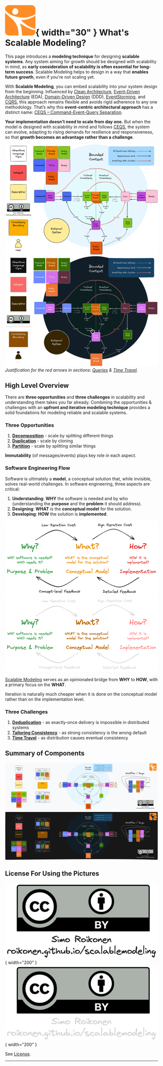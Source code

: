 # ![](assets/logo_100x100.png){ width="30" } What's Scalable Modeling?

This page introduces a **modeling technique** for designing **scalable systems**. Any system aiming for growth should be designed with scalability in mind, as **early consideration of scalability is often essential for long-term success**. Scalable Modeling helps to design in a way that **enables future growth**, even if you're not scaling yet.

With **Scalable Modeling**, you can embed scalability into your system design from the beginning. Influenced by [Clean Architecture](credits/#robert-c-martin), [Event-Driven Architecture](theory/#event-driven-architecture-eda) (EDA), [Domain-Driven Design](credits/#eric-evans) (DDD), [EventStorming](credits/#alberto-brandolini), and [CQRS](theory/#command-query-responsibility-segregation-cqrs), this approach remains flexible and avoids rigid adherence to any one methodology. That’s why this **event-centric architectural approach** has a distinct name: [CEQS – Command-Event-Query Separation](ceqs/#ceqs-command-event-query-separation).

**Your implementation doesn’t need to scale from day one.** But when the model is designed with scalability in mind and follows [CEQS](ceqs/#ceqs-command-event-query-separation), the system can evolve, adapting to rising demands for resilience and responsiveness, so that **growth becomes an advantage rather than a challenge**.


![](assets/images/scalable_modeling_components.png#only-light)
![](assets/images/scalable_modeling_components_dark.png#only-dark)
_Justification for the red arrows in sections: [Queries](components/#queries) & [Time Travel](challenges/#time-travel)._

## High Level Overview

There are **three opportunities** and **three challenges** in scalability and understanding them takes you far already. Combining the opportunities & challenges with an **upfront and iterative modeling technique** provides a solid foundations for modeling reliable and scalable systems.

### Three Opportunities

1. **[Decomposition](opportunities/#decomposition)** - scale by splitting different things
2. **[Duplication](opportunities/#duplication)** - scale by cloning
3. **[Partition](opportunities/#partition)** - scale by splitting similar things

**Immutability** (of messages/events) plays key role in each aspect. 

### Software Engineering Flow

Software is ultimately a **model**, a conceptual solution that, while invisible, solves real-world challenges. 
In software engineering, three aspects are critical:

1. **Understanding**: **WHY** the software is needed and by who (understanding the **purpose** and the **problem**
   it should address).
2. **Designing**: **WHAT** is the **conceptual model** for the solution.
3. **Developing**: **HOW** the solution is **implemented**.

![](assets/images/why_what_how.png#only-light)
![](assets/images/why_what_how_dark.png#only-dark)

[Scalable Modeling](https://roikonen.github.io/scalablemodeling/) serves as an opinionated bridge from **WHY** to
**HOW**, with a primary focus on the **WHAT**.

Iteration is naturally much cheaper when it is done on the conceptual model rather than on the implementation level.

### Three Challenges

1. **[Deduplication](challenges/#deduplication)** - as exactly-once delivery is impossible in distributed systems
2. **[Tailoring Consistency](challenges/#tailoring-consistency)** - as strong consistency is the wrong default
3. **[Time Travel](challenges/#time-travel)** - as distribution causes eventual consistency

## Summary of Components

![](assets/images/components_of_scalable_modeling.png#only-light)
![](assets/images/components_of_scalable_modeling_dark.png#only-dark)

## License For Using the Pictures

![](assets/images/copyright.png#only-light){ width="200" }
![](assets/images/copyright_dark.png#only-dark){ width="200" }

See [License](https://github.com/roikonen/scalablemodeling/blob/main/LICENSE.md).

---

<script src="https://giscus.app/client.js"
        data-repo="roikonen/scalablemodeling"
        data-repo-id="R_kgDOM8SonQ"
        data-category="General"
        data-category-id="DIC_kwDOM8Sonc4Cj6Rl"
        data-mapping="pathname"
        data-strict="0"
        data-reactions-enabled="1"
        data-emit-metadata="0"
        data-input-position="bottom"
        data-theme="light"
        data-lang="en"
        crossorigin="anonymous"
        async>
</script>

